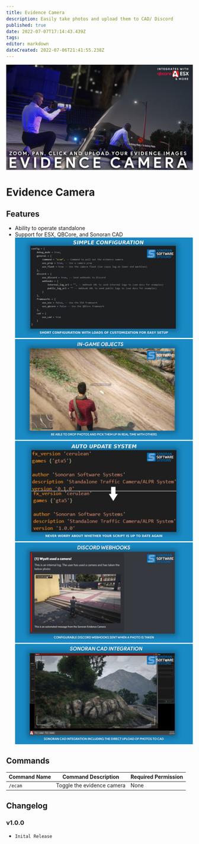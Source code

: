 ```yaml
---
title: Evidence Camera
description: Easily take photos and upload them to CAD/ Discord 
published: true
date: 2022-07-07T17:14:43.439Z
tags: 
editor: markdown
dateCreated: 2022-07-06T21:41:55.238Z
---
```


![sono_evidence_tebex_photo.png](/sono_evidence_tebex_photo.png)
# Evidence Camera

## Features
- Ability to operate standalone
- Support for ESX, QBCore, and Sonoran CAD
![simple_config.png](/evidence-camera/simple_config.png)
![ingame_objects.png](/evidence-camera/ingame_objects.png)![auto_update.png](/evidence-camera/auto_update.png)![discord_webhooks.png](/evidence-camera/discord_webhooks.png)![cad_integration.png](/evidence-camera/cad_integration.png)
## Commands
| Command Name          | Command Description                                                                                                                         | Required Permission    |
|-----------------------|---------------------------------------------------------------------------------------------------------------------------------------------|------------------------|
| `/ecam` | Toggle the evidence camera | None |

## Changelog

### v1.0.0

- `Inital Release`